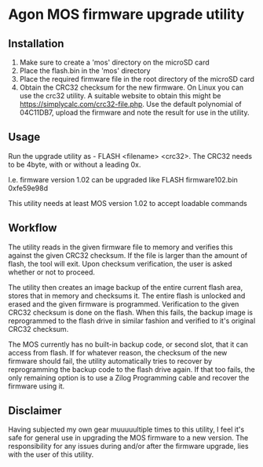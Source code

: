 # Agon MOS firmware upgrade utility
## Installation
1. Make sure to create a 'mos' directory on the microSD card
2. Place the flash.bin in the 'mos' directory
3. Place the required firmware file in the root directory of the microSD card
4. Obtain the CRC32 checksum for the new firmware. On Linux you can use the crc32 utility. A suitable website to obtain this might be https://simplycalc.com/crc32-file.php. Use the default polynomial of 04C11DB7, upload the firmware and note the result for use in the utility.

## Usage
Run the upgrade utility as - FLASH \<filename\> \<crc32\>. The CRC32 needs to be 4byte, with or without a leading 0x. 

I.e. firmware version 1.02 can be upgraded like FLASH firmware102.bin 0xfe59e98d

This utility needs at least MOS version 1.02 to accept loadable commands

## Workflow
The utility reads in the given firmware file to memory and verifies this against the given CRC32 checksum.
If the file is larger than the amount of flash, the tool will exit.
Upon checksum verification, the user is asked whether or not to proceed.

The utility then creates an image backup of the entire current flash area, stores that in memory and checksums it.
The entire flash is unlocked and erased and the given firmware is programmed.
Verification to the given CRC32 checksum is done on the flash. When this fails, the backup image is reprogrammed to the flash drive in similar fashion and verified to it's original CRC32 checksum.

The MOS currently has no built-in backup code, or second slot, that it can access from flash. If for whatever reason, the checksum of the new firmware should fail, the utility automatically tries to recover by reprogramming the backup code to the flash drive again. If that too fails, the only remaining option is to use a Zilog Programming cable and recover the firmware using it.

## Disclaimer
Having subjected my own gear muuuuultiple times to this utility, I feel it's safe for general use in upgrading the MOS firmware to a new version.
The responsibility for any issues during and/or after the firmware upgrade, lies with the user of this utility.

